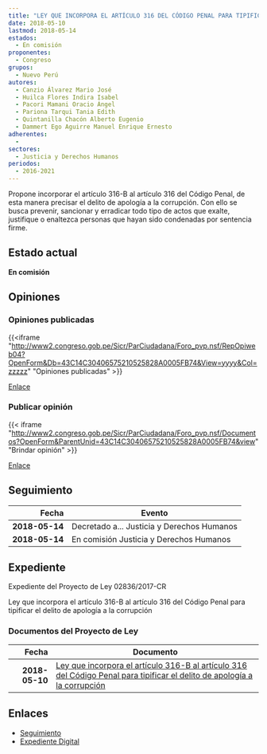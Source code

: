 ```yaml
---
title: "LEY QUE INCORPORA EL ARTÍCULO 316 DEL CÓDIGO PENAL PARA TIPIFICAR EL DELITO DE APOLOGÍA A LA CORRUPCIÓN"
date: 2018-05-10
lastmod: 2018-05-14
estados: 
  - En comisión
proponentes: 
  - Congreso
grupos: 
  - Nuevo Perú
autores: 
  - Canzio Álvarez Mario José
  - Huilca Flores Indira Isabel
  - Pacori Mamani Oracio Ángel
  - Pariona Tarqui Tania Edith
  - Quintanilla Chacón Alberto Eugenio
  - Dammert Ego Aguirre Manuel Enrique Ernesto
adherentes: 
  - 
sectores: 
  - Justicia y Derechos Humanos
periodos: 
  - 2016-2021
---
```


Propone incorporar el artículo 316-B al artículo 316 del Código Penal, de esta manera precisar el delito de apología a la corrupción. Con ello se busca prevenir, sancionar y erradicar todo tipo de actos que exalte, justifique o enaltezca personas que hayan sido condenadas por sentencia firme.


## Estado actual

**En comisión**

## Opiniones

### Opiniones publicadas

{{<iframe "http://www2.congreso.gob.pe/Sicr/ParCiudadana/Foro_pvp.nsf/RepOpiweb04?OpenForm&Db=43C14C30406575210525828A0005FB74&View=yyyy&Col=zzzzz" "Opiniones publicadas" >}}

[Enlace](http://www2.congreso.gob.pe/Sicr/ParCiudadana/Foro_pvp.nsf/RepOpiweb04?OpenForm&Db=43C14C30406575210525828A0005FB74&View=yyyy&Col=zzzzz)
### Publicar opinión

{{< iframe "http://www2.congreso.gob.pe/Sicr/ParCiudadana/Foro_pvp.nsf/Documentos?OpenForm&ParentUnid=43C14C30406575210525828A0005FB74&view" "Brindar opinión" >}}

[Enlace](http://www2.congreso.gob.pe/Sicr/ParCiudadana/Foro_pvp.nsf/Documentos?OpenForm&ParentUnid=43C14C30406575210525828A0005FB74&view)

## Seguimiento

| Fecha | Evento |
|------:|--------|
| **2018-05-14** | Decretado a... Justicia y Derechos Humanos|
| **2018-05-14** | En comisión Justicia y Derechos Humanos|


## Expediente

Expediente del Proyecto de Ley 02836/2017-CR

Ley que incorpora el artículo 316-B al artículo 316 del Código Penal para tipificar el delito de apología a la corrupción


### Documentos del Proyecto de Ley

| Fecha | Documento |
|------:|--------|
| **2018-05-10** | [Ley que incorpora el artículo 316-B al artículo 316 del Código Penal para tipificar el delito de apología a la corrupción](http://www.leyes.congreso.gob.pe/Documentos/2016_2021/Proyectos_de_Ley_y_de_Resoluciones_Legislativas/PL0283620180510..pdf) |

## Enlaces 

- [Seguimiento](http://www2.congreso.gob.pe/Sicr/TraDocEstProc/CLProLey2016.nsf/f7fff46988ca05b1052578e100829cc7/3132ab2f26bb441d0525828a0007521b?OpenDocument)
- [Expediente Digital](http://www2.congreso.gob.pe/Sicr/TraDocEstProc/CLProLey2016.nsf/f7fff46988ca05b1052578e100829cc7/3132ab2f26bb441d0525828a0007521b?OpenDocument&Click=05257FB7005EB655.eb71d0cf91d8294e05256cdf006b5706/$Body/0.1C6C)
